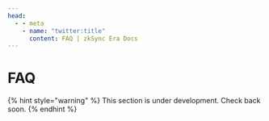 ```yaml
---
head:
  - - meta
    - name: "twitter:title"
      content: FAQ | zkSync Era Docs
---
```


# FAQ

{% hint style="warning" %}
This section is under development. Check back soon.
{% endhint %}
